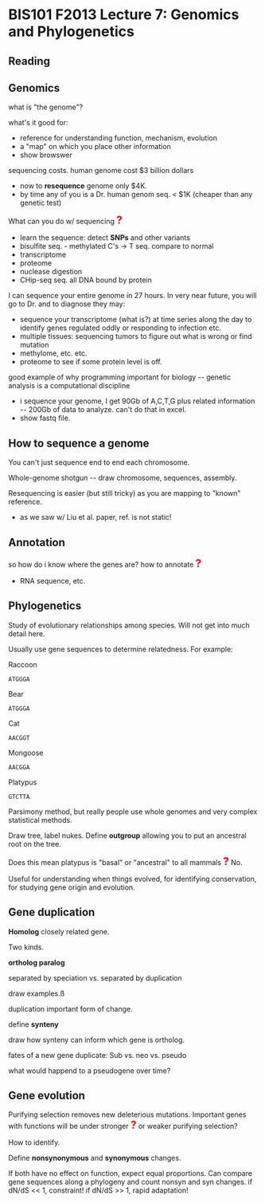 # BIS101 F2013 Lecture 7: Genomics and Phylogenetics

## Reading

## Genomics
what is "the genome"?

what's it good for:

* reference for understanding function, mechanism, evolution
* a "map" on which you place other information
* show browswer

sequencing costs. human genome cost $3 billion dollars

* now to **resequence** genome only $4K.
* by time any of you is a Dr. human genom seq. < $1K (cheaper than any genetic test)

What can you do w/ sequencing <strong style="font-size: 150%; color: red;">?</strong>

* learn the sequence: detect **SNPs** and other variants
* bisulfite seq. - methylated C's -> T seq. compare to normal
* transcriptome
* proteome
* nuclease digestion
* CHip-seq seq. all DNA bound by protein

I can sequence your entire genome in 27 hours. In very near future, you will go to Dr. and to diagnose they may:

- sequence your transcriptome (what is?) at time series along the day to identify genes regulated oddly or responding to infection etc.
- multiple tissues: sequencing tumors to figure out what is wrong or find mutation
- methylome, etc. etc.
- proteome to see if some protein level is off.

good example of why programming important for biology -- genetic analysis is a computational discipline

* i sequence your genome, I get 90Gb of A,C,T,G plus related information -- 200Gb of data to analyze. can't do that in excel.
* show fastq file.

## How to sequence a genome

You can't just sequence end to end each chromosome.

Whole-genome shotgun -- draw chromosome, sequences, assembly.

Resequencing is easier (but still tricky) as you are mapping to "known" reference.

* as we saw w/ Liu et al. paper, ref. is not static!	
## Annotation

so how do i know where the genes are? how to annotate <strong style="font-size: 150%; color: red;">?</strong> 

- RNA sequence, etc.

## Phylogenetics

Study of evolutionary relationships among species. Will not get into much detail here.

Usually use gene sequences to determine relatedness.  For example:

Raccoon      

    ATGGGA

Bear        

    ATGGGA

Cat         

    AACGGT

Mongoose    

    AACGGA

Platypus    

    GTCTTA

Parsimony method, but really people use whole genomes and very complex statistical methods.  

Draw tree, label nukes. Define **outgroup** allowing you to put an ancestral root on the tree.

Does this mean platypus is "basal" or "ancestral" to all mammals <strong style="font-size: 150%; color: red;">?</strong> No.

Useful for understanding when things evolved, for identifying conservation, for studying gene origin and evolution.

## Gene duplication

**Homolog** closely related gene.

Two kinds.

**ortholog paralog**

separated by speciation vs. separated by duplication

draw examples.ß

duplication important form of change.

define **synteny**

draw how synteny can inform which gene is ortholog.

fates of a new gene duplicate: Sub vs. neo vs. pseudo

what would happend to a pseudogene over time?   

## Gene evolution

Purifying selection removes new deleterious mutations. Important genes with functions will be under stronger <strong style="font-size: 150%; color: red;">?</strong> or weaker purifying selection?

How to identify.

Define **nonsynonymous** and **synonymous** changes.

If both have no effect on function, expect equal proportions.  Can compare gene sequences along a phylogeny and count nonsyn and syn changes.  if dN/dS << 1, constraint!  if dN/dS >> 1, rapid adaptation!


